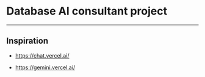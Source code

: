 # Database AI consultant project
----
## Inspiration

- https://chat.vercel.ai/

- https://gemini.vercel.ai/